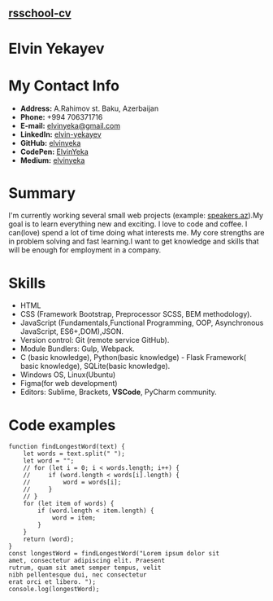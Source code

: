 ## [rsschool-cv](rsccool-cv)

# Elvin Yekayev

# My Contact Info

* **Address:** A.Rahimov st. Baku, Azerbaijan
* **Phone:** +994 706371716
* **E-mail:** [elvinyeka@gmail.com](elvinyeka@gmail.com)
* **LinkedIn:** [elvin-yekayev](https://www.linkedin.com/in/elvin-yekayev/)
* **GitHub:** [elvinyeka](https://github.com/elvinyeka)
* **CodePen:** [ElvinYeka](https://codepen.io/ElvinYeka)
* **Medium:** [elvinyeka](https://elvinyeka.medium.com/)


# Summary

I'm currently working several small web projects (example: [speakers.az](http://speakers.az/)).My goal is to learn everything new and exciting. I love to code and coffee. I can(love) spend a lot of time doing what interests me. My core strengths  are in problem solving and fast learning.I want to get knowledge and skills that will be enough for employment in a company. 

# Skills

* HTML
* CSS (Framework Bootstrap, Preprocessor SCSS, BEM methodology).
* JavaScript (Fundamentals,Functional Programming, OOP, Asynchronous JavaScript, ES6+,DOM),JSON.
* Version control: Git (remote service GitHub).
* Module Bundlers: Gulp, Webpack.
* C (basic knowledge), Python(basic knowledge) - Flask Framework( basic knowledge), SQLite(basic knowledge).
* Windows OS, Linux(Ubuntu)
* Figma(for web development)
* Editors: Sublime, Brackets, **VSCode**, PyCharm community.

# Code examples

```
function findLongestWord(text) {
    let words = text.split(" ");
    let word = "";
    // for (let i = 0; i < words.length; i++) {
    //     if (word.length < words[i].length) {
    //         word = words[i];
    //     }
    // }
    for (let item of words) {
        if (word.length < item.length) {
            word = item;
        }
    }
    return (word);
}
const longestWord = findLongestWord("Lorem ipsum dolor sit 
amet, consectetur adipiscing elit. Praesent 
rutrum, quam sit amet semper tempus, velit 
nibh pellentesque dui, nec consectetur 
erat orci et libero. ");
console.log(longestWord);
```

